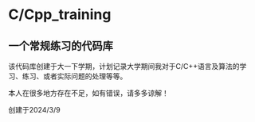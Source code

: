# C/Cpp_training

## 一个常规练习的代码库

该代码库创建于大一下学期，计划记录大学期间我对于C/C++语言及算法的学习、练习、或者实际问题的处理等等。

本人在很多地方存在不足，如有错误，请多多谅解！

创建于2024/3/9
